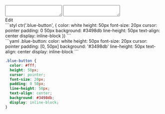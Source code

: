 <div data-size="300" class="code-cont" data-target=".blue-hover" data-example="a-simple-progression">
    <div class="code">
        <div class="code-wrap">
            <textarea id="stylus"></textarea>
            <textarea id="css"></textarea>
            <div class="edit-code">
                <span>Edit</span>
            </div>
        </div>
    </div>
</div>


<div data-size="300" data-examples="stylus"></div>
```styl
ctr('.blue-button', {
  color: white
  height: 50px
  font-size: 20px
  cursor: pointer
  padding: 0 50px
  background: #3498db
  line-height: 50px
  text-align: center
  display: inline-block
})
```

<div data-size="300" data-examples="yaml"></div>
```yaml
.blue-button:
  color: white
  height: 50px
  font-size: 20px
  cursor: pointer
  padding: [0, 50px]
  background: '#3498db'
  line-height: 50px
  text-align: center
  display: inline-block
```

```css
.blue-button {
  color: #fff;
  height: 50px;
  cursor: pointer;
  font-size: 20px;
  padding: 0 50px;
  line-height: 50px;
  text-align: center;
  background: #3498db;
  display: inline-block;
}
```
<div class="cf"></div>
